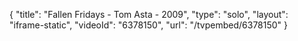 {
    "title": "Fallen Fridays - Tom Asta - 2009",
    "type": "solo",
    "layout": "iframe-static",
    "videoId": "6378150",
    "url": "\/tvpembed\/6378150"
}